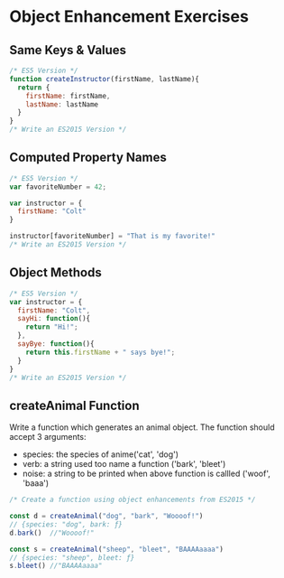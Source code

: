 # Object Enhancement Exercises

## Same Keys & Values

``` js
/* ES5 Version */
function createInstructor(firstName, lastName){
  return {
    firstName: firstName,
    lastName: lastName
  }
}
/* Write an ES2015 Version */
```

## Computed Property Names

``` js
/* ES5 Version */
var favoriteNumber = 42;

var instructor = {
  firstName: "Colt"
}

instructor[favoriteNumber] = "That is my favorite!"
/* Write an ES2015 Version */
```

## Object Methods

``` js
/* ES5 Version */
var instructor = {
  firstName: "Colt",
  sayHi: function(){
    return "Hi!";
  },
  sayBye: function(){
    return this.firstName + " says bye!";
  }
}
/* Write an ES2015 Version */
```

## createAnimal Function

Write a function which generates an animal object. The function should accept 3 arguments:

- species: the species of anime('cat', 'dog')
- verb: a string used too name a function ('bark', 'bleet')
- noise: a string to be printed when above function is callled ('woof', 'baaa')

``` js
/* Create a function using object enhancements from ES2015 */

const d = createAnimal("dog", "bark", "Woooof!")
// {species: "dog", bark: ƒ}
d.bark()  //"Woooof!"

const s = createAnimal("sheep", "bleet", "BAAAAaaaa")
// {species: "sheep", bleet: ƒ}
s.bleet() //"BAAAAaaaa"
```